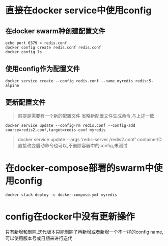 
# 直接在docker service中使用config

## 在docker swarm种创建配置文件
```
echo port 6379 > redis.conf
docker config create redis.conf redis.conf
docker config ls
```  

## 使用config作为配置文件
```
docker service create --config redis.conf --name myredis redis:5-alpine
```  

## 更新配置文件

> 前提是需要有一个新的配置文件 省略新配置文件生成命令,与上述一致

```
docker service update --config-rm redis.conf --config-add source=redis2.conf,target=redis.conf myredis
```  

> docker service update --args 'redis-server /redis2.conf' containerID  直接改变启动命令也可以,不删除容器中的config,未测试

# 在docker-compose部署的swarm中使用config

```
docker stack deploy -c docker-compose.yml myredis
```

# config在docker中没有更新操作

只有新增和删除,迭代版本只能删除了再新增或者新增一个不一样的config name,可以使用版本号或日期来进行迭代